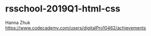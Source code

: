 # rsschool-2019Q1-html-css
Hanna Zhuk <br>
https://www.codecademy.com/users/digitalPro10462/achievements
